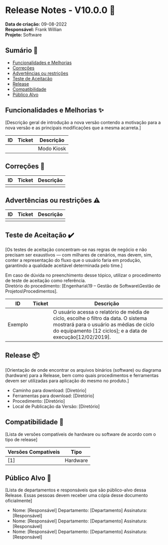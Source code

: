 # Release Notes - V10.0.0 🚀

**Data de criação:** 09-08-2022  
**Responsável:** Frank Willian  
**Projeto:** Software

## Sumário 📑

- [Funcionalidades e Melhorias](#funcionalidades-e-melhorias)
- [Correções](#correções)
- [Advertências ou restrições](#advertências-ou-restrições)
- [Teste de Aceitação](#teste-de-aceitação)
- [Release](#release)
- [Compatibilidade](#compatibilidade)
- [Público Alvo](#público-alvo)

## Funcionalidades e Melhorias ✨

[Descrição geral de introdução a nova versão contendo a motivação para a nova versão e as principais modificações que a mesma acarreta.]

| ID | Ticket | Descrição |
|----|--------|-----------|
|    |        | Modo Kiosk |

## Correções 🐞

| ID | Ticket | Descrição |
|----|--------|-----------|
|    |        |           |

## Advertências ou restrições ⚠️

| ID | Ticket | Descrição |
|----|--------|-----------|
|    |        |           |

## Teste de Aceitação ✔️

[Os testes de aceitação concentram-se nas regras de negócio e não precisam ser exaustivos — com milhares de cenários, mas devem, sim, conter a representação do fluxo que o usuário faria em produção, garantindo a qualidade aceitável determinada pelo time.]

Em caso de dúvida no preenchimento desse tópico, utilizar o procedimento de teste de aceitação como referência.  
Diretório do procedimento: [Engenharia\19 – Gestão de Software\Gestão de Projetos\Procedimentos].

| ID      | Ticket | Descrição                                                                                                   |
|---------|--------|-------------------------------------------------------------------------------------------------------------|
| Exemplo |        | O usuário acessa o relatório de média de ciclo, escolhe o filtro da data. O sistema mostrará para o usuário as médias de ciclo do equipamento [12 ciclos]; e a data de execução[12/02/2019]. |

## Release 📦

[Orientação de onde encontrar os arquivos binários (software) ou diagrama (hardware) para a Release, bem como quais procedimentos e ferramentas devem ser utilizadas para aplicação do mesmo no produto.]

- Caminho para download: [Diretório]
- Ferramentas para download: [Diretório]
- Procedimento: [Diretório]
- Local de Publicação da Versão: [Diretório]

## Compatibilidade 🔄

[Lista de versões compatíveis de hardware ou software de acordo com o tipo de release]

| Versões Compatíveis | Tipo    |
|--------------------|---------|
| [1]                | Hardware |

## Público Alvo 👥

[Lista de departamentos e responsáveis que são público-alvo dessa Release. Essas pessoas devem receber uma cópia desse documento oficialmente]

- Nome: [Responsável] Departamento: [Departamento] Assinatura:[Responsável] 
- Nome: [Responsável] Departamento: [Departamento] Assinatura:[Responsável] 
- Nome: [Responsável] Departamento: [Departamento] Assinatura:[Responsável]
